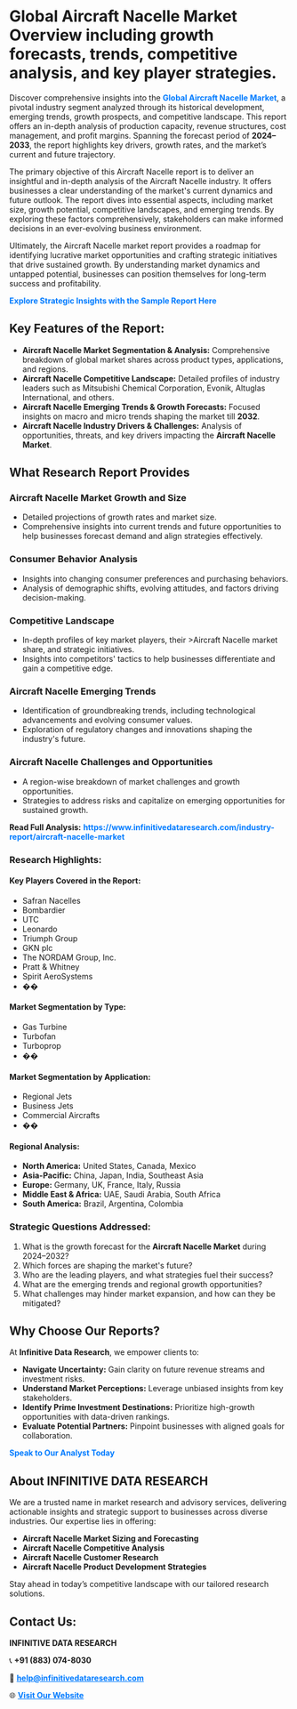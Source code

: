 <h1>Global Aircraft Nacelle Market Overview including growth forecasts, trends, competitive analysis, and key player strategies.</h1>
<p>
Discover comprehensive insights into the 
<a href="https://www.infinitivedataresearch.com/industry-report/aircraft-nacelle-market" rel="dofollow" style="color: #007BFF; text-decoration: none;"><strong>Global Aircraft Nacelle Market</strong></a>, a pivotal industry segment analyzed through its historical development, emerging trends, growth prospects, and competitive landscape. This report offers an in-depth analysis of production capacity, revenue structures, cost management, and profit margins. Spanning the forecast period of <strong>2024–2033</strong>, the report highlights key drivers, growth rates, and the market’s current and future trajectory.
</p>
<p>
The primary objective of this Aircraft Nacelle report is to deliver an insightful and in-depth analysis of the Aircraft Nacelle industry. It offers businesses a clear understanding of the market's current dynamics and future outlook. The report dives into essential aspects, including market size, growth potential, competitive landscapes, and emerging trends. By exploring these factors comprehensively, stakeholders can make informed decisions in an ever-evolving business environment.
</p>
<p>
Ultimately, the Aircraft Nacelle market report provides a roadmap for identifying lucrative market opportunities and crafting strategic initiatives that drive sustained growth. By understanding market dynamics and untapped potential, businesses can position themselves for long-term success and profitability.
</p>
<p>
<a href="https://www.infinitivedataresearch.com/request-sample/reportId=109308" style="color: #007BFF; text-decoration: none;"><strong>Explore Strategic Insights with the Sample Report Here</strong></a>
</p>

<h2>Key Features of the Report:</h2>
<ul>
<li><strong>Aircraft Nacelle Market Segmentation & Analysis:</strong> Comprehensive breakdown of global market shares across product types, applications, and regions.</li>
<li><strong>Aircraft Nacelle Competitive Landscape:</strong> Detailed profiles of industry leaders such as Mitsubishi Chemical Corporation, Evonik, Altuglas International, and others.</li>
<li><strong>Aircraft Nacelle Emerging Trends & Growth Forecasts:</strong> Focused insights on macro and micro trends shaping the market till <strong>2032</strong>.</li>
<li><strong>Aircraft Nacelle Industry Drivers & Challenges:</strong> Analysis of opportunities, threats, and key drivers impacting the <strong>Aircraft Nacelle Market</strong>.</li>
</ul>

<h2>What Research Report Provides</h2>
<h3>Aircraft Nacelle Market Growth and Size</h3>
<ul>
<li>Detailed projections of growth rates and market size.</li>
<li>Comprehensive insights into current trends and future opportunities to help businesses forecast demand and align strategies effectively.</li>
</ul>

<h3>Consumer Behavior Analysis</h3>
<ul>
<li>Insights into changing consumer preferences and purchasing behaviors.</li>
<li>Analysis of demographic shifts, evolving attitudes, and factors driving decision-making.</li>
</ul>

<h3>Competitive Landscape</h3>
<ul>
<li>In-depth profiles of key market players, their >Aircraft Nacelle market share, and strategic initiatives.</li>
<li>Insights into competitors' tactics to help businesses differentiate and gain a competitive edge.</li>
</ul>

<h3>Aircraft Nacelle Emerging Trends</h3>
<ul>
<li>Identification of groundbreaking trends, including technological advancements and evolving consumer values.</li>
<li>Exploration of regulatory changes and innovations shaping the industry's future.</li>
</ul>

<h3>Aircraft Nacelle Challenges and Opportunities</h3>
<ul>
<li>A region-wise breakdown of market challenges and growth opportunities.</li>
<li>Strategies to address risks and capitalize on emerging opportunities for sustained growth.</li>
</ul>
<p><strong>Read Full Analysis:</strong> <a href="https://www.infinitivedataresearch.com/industry-report/aircraft-nacelle-market" rel="dofollow" style="color: #007BFF; text-decoration: none;"><strong>https://www.infinitivedataresearch.com/industry-report/aircraft-nacelle-market</strong></a></p>
<h3>Research Highlights:</h3>
<h4>Key Players Covered in the Report:</h4>
<ul><li>Safran Nacelles</li><li>Bombardier</li><li>UTC</li><li>Leonardo</li><li>Triumph Group</li><li>GKN plc</li><li>The NORDAM Group, Inc.</li><li>Pratt &amp; Whitney</li><li>Spirit AeroSystems</li><li>��</li></ul>
<h4>Market Segmentation by Type:</h4>
<ul><li>Gas Turbine</li><li>Turbofan</li><li>Turboprop</li><li>��</li></ul>
<h4>Market Segmentation by Application:</h4>
<ul><li>Regional Jets</li><li>Business Jets</li><li>Commercial Aircrafts</li><li>��</li></ul>

<h4>Regional Analysis:</h4>
<ul>
<li><strong>North America:</strong> United States, Canada, Mexico</li>
<li><strong>Asia-Pacific:</strong> China, Japan, India, Southeast Asia</li>
<li><strong>Europe:</strong> Germany, UK, France, Italy, Russia</li>
<li><strong>Middle East & Africa:</strong> UAE, Saudi Arabia, South Africa</li>
<li><strong>South America:</strong> Brazil, Argentina, Colombia</li>
</ul>

<h3>Strategic Questions Addressed:</h3>
<ol>
<li>What is the growth forecast for the <strong>Aircraft Nacelle Market</strong> during 2024–2032?</li>
<li>Which forces are shaping the market's future?</li>
<li>Who are the leading players, and what strategies fuel their success?</li>
<li>What are the emerging trends and regional growth opportunities?</li>
<li>What challenges may hinder market expansion, and how can they be mitigated?</li>
</ol>

<h2>Why Choose Our Reports?</h2>
<p>At <strong>Infinitive Data Research</strong>, we empower clients to:</p>
<ul>
<li><strong>Navigate Uncertainty:</strong> Gain clarity on future revenue streams and investment risks.</li>
<li><strong>Understand Market Perceptions:</strong> Leverage unbiased insights from key stakeholders.</li>
<li><strong>Identify Prime Investment Destinations:</strong> Prioritize high-growth opportunities with data-driven rankings.</li>
<li><strong>Evaluate Potential Partners:</strong> Pinpoint businesses with aligned goals for collaboration.</li>
</ul>
<p><a href="https://www.infinitivedataresearch.com/industry-report/aircraft-nacelle-market" rel="dofollow" style="color: #007BFF; text-decoration: none;"><strong>Speak to Our Analyst Today</strong></a></p>

<h2>About INFINITIVE DATA RESEARCH</h2>
<p>We are a trusted name in market research and advisory services, delivering actionable insights and strategic support to businesses across diverse industries. Our expertise lies in offering:</p>
<ul>
<li><strong>Aircraft Nacelle Market Sizing and Forecasting</strong></li>
<li><strong>Aircraft Nacelle Competitive Analysis</strong></li>
<li><strong>Aircraft Nacelle Customer Research</strong></li>
<li><strong>Aircraft Nacelle Product Development Strategies</strong></li>
</ul>
<p>Stay ahead in today’s competitive landscape with our tailored research solutions.</p>

<h2>Contact Us:</h2>
<p><strong>INFINITIVE DATA RESEARCH</strong></p>
<p>📞 <strong>+91 (883) 074-8030</strong></p>
<p>📧 <strong><a href="mailto:help@infinitivedataresearch.com" style="color: #007BFF;">help@infinitivedataresearch.com</a></strong></p>
<p>🌐 <strong><a href="https://www.infinitivedataresearch.com" rel="dofollow" style="color: #007BFF;">Visit Our Website</a></strong></p>